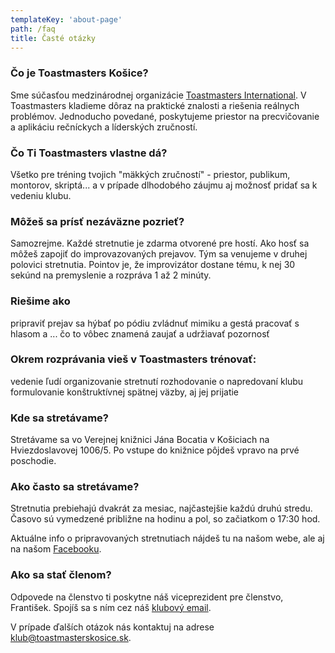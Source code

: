```yaml
---
templateKey: 'about-page'
path: /faq
title: Časté otázky
---
```


### Čo je Toastmasters Košice?
Sme súčasťou medzinárodnej organizácie [Toastmasters International](http://www.toastmasters.org/). V Toastmasters kladieme dôraz na
praktické znalosti a riešenia reálnych problémov. Jednoducho povedané, poskytujeme priestor na precvičovanie a aplikáciu rečníckych a
líderských zručností. 

### Čo Ti Toastmasters vlastne dá?
Všetko pre tréning tvojich "mäkkých zručností" - priestor, publikum, montorov, skriptá... a v prípade dlhodobého záujmu aj možnosť
pridať sa k vedeniu klubu.

### Môžeš sa prísť nezáväzne pozrieť?
Samozrejme. Každé stretnutie je zdarma otvorené pre hostí. Ako hosť sa môžeš zapojiť do improvazovaných prejavov. Tým sa venujeme v druhej polovici
stretnutia. Pointov je, že improvizátor dostane tému, k nej 30 sekúnd na premyslenie a rozpráva 1 až 2 minúty. 

### Riešime ako
  pripraviť prejav
  sa hýbať po pódiu
  zvládnuť mimiku a gestá
  pracovať s hlasom a ... čo to vôbec znamená
  zaujať a udržiavať pozornosť

### Okrem rozprávania vieš v Toastmasters trénovať:
  vedenie ľudí
  organizovanie stretnutí
  rozhodovanie o napredovaní klubu
  formulovanie konštruktívnej spätnej väzby, aj jej prijatie


### Kde sa stretávame?
Stretávame sa vo Verejnej knižnici Jána Bocatia v Košiciach na Hviezdoslavovej 1006/5. Po vstupe do knižnice pôjdeš vpravo na prvé poschodie.

### Ako často sa stretávame?
Stretnutia prebiehajú dvakrát za mesiac, najčastejšie každú druhú stredu. Časovo sú vymedzené približne na hodinu a pol, so začiatkom o 17:30 hod.

Aktuálne info o pripravovaných stretnutiach nájdeš tu na našom webe, ale aj na našom [Facebooku](https://www.facebook.com/toastmasters.kosice).

### Ako sa stať členom?
Odpovede na členstvo ti poskytne náš viceprezident pre členstvo, František. Spojíš sa s ním cez náš [klubový email](mailto:klub@toastmasterskosice.sk).

V prípade ďalších otázok nás kontaktuj na adrese [klub@toastmasterskosice.sk](mailto:klub@toastmasterskosice.sk).
